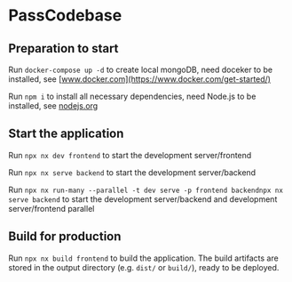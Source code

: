 # PassCodebase

## Preparation to start

Run `docker-compose up -d` to create local mongoDB, need doceker to be installed, see [www.docker.com](https://www.docker.com/get-started/)

Run `npm i` to install all necessary dependencies, need Node.js to be installed, see [nodejs.org](https://nodejs.org/en/download/current) 

## Start the application

Run `npx nx dev frontend` to start the development server/frontend

Run `npx nx serve backend` to start the development server/backend

Run `npx nx run-many --parallel -t dev serve -p frontend backendnpx nx serve backend` to start the development server/backend and development server/frontend parallel

## Build for production

Run `npx nx build frontend` to build the application. The build artifacts are stored in the output directory (e.g. `dist/` or `build/`), ready to be deployed.

